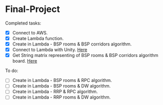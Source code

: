 # Final-Project
Completed tasks:

- [x] Connect to AWS.
- [x] Create Lambda function.
- [x] Create in Lambda - BSP rooms & BSP corridors algorithm.
- [x] Connect to Lambda with Unity. [Here](https://github.com/ChenOst/Final-Project/blob/main/Assets/Scripts/ConnectToLambda.cs) 
- [x] Get String matrix representing of BSP rooms & BSP corridors algorithm board. [Here](https://github.com/ChenOst/Final-Project/blob/main/Assets/Scripts/BSPRoomsBSPCorridors.cs) 

To do:

- [ ] Create in Lambda - BSP rooms & RPC algorithm.
- [ ] Create in Lambda - BSP rooms & DW algorithm.
- [ ] Create in Lambda - RRP & RPC algorithm.
- [ ] Create in Lambda - RRP rooms & DW algorithm.